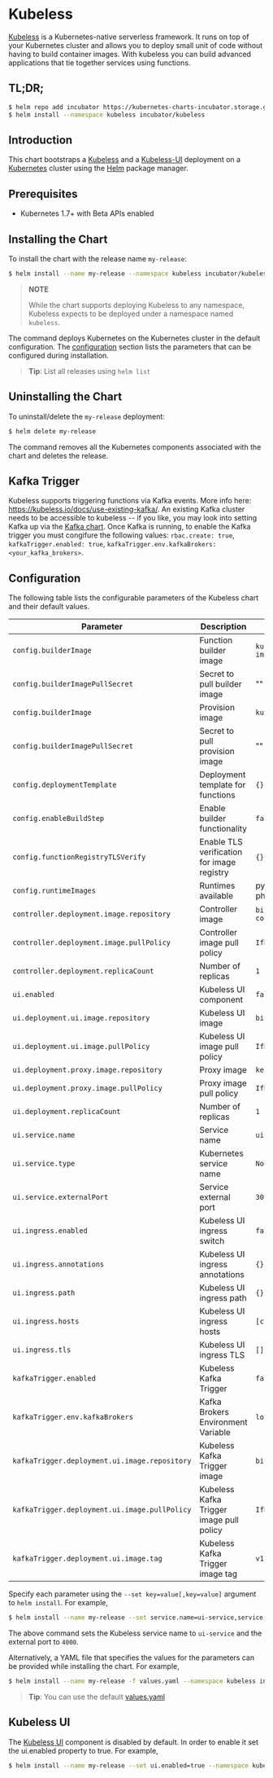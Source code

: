 # Kubeless

[Kubeless](http://kubeless.io/) is a Kubernetes-native serverless framework. It runs on top of your Kubernetes cluster and allows you to deploy small unit of code without having to build container images. With kubeless you can build advanced applications that tie together services using functions.

## TL;DR;

```bash
$ helm repo add incubator https://kubernetes-charts-incubator.storage.googleapis.com/
$ helm install --namespace kubeless incubator/kubeless
```

## Introduction

This chart bootstraps a [Kubeless](https://github.com/kubeless/kubeless) and a [Kubeless-UI](https://github.com/kubeless/kubeless-ui) deployment on a [Kubernetes](http://kubernetes.io) cluster using the [Helm](https://helm.sh) package manager.

## Prerequisites

- Kubernetes 1.7+ with Beta APIs enabled

## Installing the Chart

To install the chart with the release name `my-release`:

```bash
$ helm install --name my-release --namespace kubeless incubator/kubeless
```

> **NOTE**
>
> While the chart supports deploying Kubeless to any namespace, Kubeless expects to be deployed under a namespace named `kubeless`.

The command deploys Kubernetes on the Kubernetes cluster in the default configuration. The [configuration](#configuration) section lists the parameters that can be configured during installation.

> **Tip**: List all releases using `helm list`

## Uninstalling the Chart

To uninstall/delete the `my-release` deployment:

```bash
$ helm delete my-release
```

The command removes all the Kubernetes components associated with the chart and deletes the release.

## Kafka Trigger

Kubeless supports triggering functions via Kafka events. More info here: https://kubeless.io/docs/use-existing-kafka/.
An existing Kafka cluster needs to be accessible to kubeless -- if you like, you may look into setting Kafka up via the [Kafka chart](https://github.com/helm/charts/tree/master/incubator/kafka). Once Kafka is running,
to enable the Kafka trigger you must congifure the following values: `rbac.create: true`, `kafkaTrigger.enabled: true`, `kafkaTrigger.env.kafkaBrokers: <your_kafka_brokers>`.

## Configuration

The following table lists the configurable parameters of the Kubeless chart and their default values.

|                Parameter                       |          Description                       |            Default                    |
|------------------------------------------------|--------------------------------------------|---------------------------------------|
| `config.builderImage`                          | Function builder image                     | `kubeless/function-image-builder`     |
| `config.builderImagePullSecret`                | Secret to pull builder image               | ""                                    |
| `config.builderImage`                          | Provision image                            | `kubeless/unzip`                      |
| `config.builderImagePullSecret`                | Secret to pull provision image             | ""                                    |
| `config.deploymentTemplate`                    | Deployment template for functions          | `{}`                                  |
| `config.enableBuildStep`                       | Enable builder functionality               | `false`                               |
| `config.functionRegistryTLSVerify`             | Enable TLS verification for image registry | `{}`                                  |
| `config.runtimeImages`                         | Runtimes available                         | python, nodejs, ruby, php and go      |
| `controller.deployment.image.repository`       | Controller image                           | `bitnami/kubeless-controller-manager` |
| `controller.deployment.image.pullPolicy`       | Controller image pull policy               | `IfNotPresent`                        |
| `controller.deployment.replicaCount`           | Number of replicas                         | `1`                                   |
| `ui.enabled`                                   | Kubeless UI component                      | `false`                               |
| `ui.deployment.ui.image.repository`            | Kubeless UI image                          | `bitnami/kubeless-ui`                 |
| `ui.deployment.ui.image.pullPolicy`            | Kubeless UI image pull policy              | `IfNotPresent`                        |
| `ui.deployment.proxy.image.repository`         | Proxy image                                | `kelseyhightower/kubectl`             |
| `ui.deployment.proxy.image.pullPolicy`         | Proxy image pull policy                    | `IfNotPresent`                        |
| `ui.deployment.replicaCount`                   | Number of replicas                         | `1`                                   |
| `ui.service.name`                              | Service name                               | `ui-port`                             |
| `ui.service.type`                              | Kubernetes service name                    | `NodePort`                            |
| `ui.service.externalPort`                      | Service external port                      | `3000`                                |
| `ui.ingress.enabled`                           | Kubeless UI ingress switch                 | `false`                               |
| `ui.ingress.annotations`                       | Kubeless UI ingress annotations            | `{}`                                  |
| `ui.ingress.path`                              | Kubeless UI ingress path                   | `{}`                                  |
| `ui.ingress.hosts`                             | Kubeless UI ingress hosts                  | `[chart-example.local]`               |
| `ui.ingress.tls`                               | Kubeless UI ingress TLS                    | `[]`                                  |
| `kafkaTrigger.enabled`                         | Kubeless Kafka Trigger                     | `false`                               |
| `kafkaTrigger.env.kafkaBrokers`                | Kafka Brokers Environment Variable         | `localhost:9092`                      |
| `kafkaTrigger.deployment.ui.image.repository`  | Kubeless Kafka Trigger image               | `bitnami/kubeless-ui`                 |
| `kafkaTrigger.deployment.ui.image.pullPolicy`  | Kubeless Kafka Trigger image pull policy   | `IfNotPresent`                        |
| `kafkaTrigger.deployment.ui.image.tag`         | Kubeless Kafka Trigger image tag           | `v1.0.0-alpha.3`                      |

Specify each parameter using the `--set key=value[,key=value]` argument to `helm install`. For example,

```bash
$ helm install --name my-release --set service.name=ui-service,service,externalPort=4000 --namespace kubeless incubator/kubeless
```

The above command sets the Kubeless service name to `ui-service` and the external port to `4000`.

Alternatively, a YAML file that specifies the values for the parameters can be provided while installing the chart. For example,

```bash
$ helm install --name my-release -f values.yaml --namespace kubeless incubator/kubeless
```

> **Tip**: You can use the default [values.yaml](values.yaml)

## Kubeless UI

The [Kubeless UI](https://github.com/kubeless/kubeless-ui) component is disabled by default. In order to enable it set the ui.enabled property to true. For example,

```bash
$ helm install --name my-release --set ui.enabled=true --namespace kubeless incubator/kubeless
```
